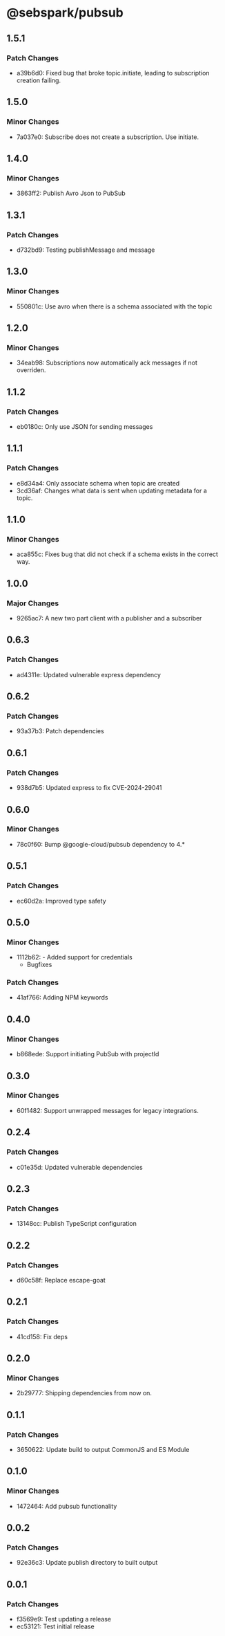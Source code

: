 # @sebspark/pubsub

## 1.5.1

### Patch Changes

- a39b6d0: Fixed bug that broke topic.initiate, leading to subscription creation failing.

## 1.5.0

### Minor Changes

- 7a037e0: Subscribe does not create a subscription. Use initiate.

## 1.4.0

### Minor Changes

- 3863ff2: Publish Avro Json to PubSub

## 1.3.1

### Patch Changes

- d732bd9: Testing publishMessage and message

## 1.3.0

### Minor Changes

- 550801c: Use avro when there is a schema associated with the topic

## 1.2.0

### Minor Changes

- 34eab98: Subscriptions now automatically ack messages if not overriden.

## 1.1.2

### Patch Changes

- eb0180c: Only use JSON for sending messages

## 1.1.1

### Patch Changes

- e8d34a4: Only associate schema when topic are created
- 3cd36af: Changes what data is sent when updating metadata for a topic.

## 1.1.0

### Minor Changes

- aca855c: Fixes bug that did not check if a schema exists in the correct way.

## 1.0.0

### Major Changes

- 9265ac7: A new two part client with a publisher and a subscriber

## 0.6.3

### Patch Changes

- ad4311e: Updated vulnerable express dependency

## 0.6.2

### Patch Changes

- 93a37b3: Patch dependencies

## 0.6.1

### Patch Changes

- 938d7b5: Updated express to fix CVE-2024-29041

## 0.6.0

### Minor Changes

- 78c0f60: Bump @google-cloud/pubsub dependency to 4.\*

## 0.5.1

### Patch Changes

- ec60d2a: Improved type safety

## 0.5.0

### Minor Changes

- 1112b62: - Added support for credentials
  - Bugfixes

### Patch Changes

- 41af766: Adding NPM keywords

## 0.4.0

### Minor Changes

- b868ede: Support initiating PubSub with projectId

## 0.3.0

### Minor Changes

- 60f1482: Support unwrapped messages for legacy integrations.

## 0.2.4

### Patch Changes

- c01e35d: Updated vulnerable dependencies

## 0.2.3

### Patch Changes

- 13148cc: Publish TypeScript configuration

## 0.2.2

### Patch Changes

- d60c58f: Replace escape-goat

## 0.2.1

### Patch Changes

- 41cd158: Fix deps

## 0.2.0

### Minor Changes

- 2b29777: Shipping dependencies from now on.

## 0.1.1

### Patch Changes

- 3650622: Update build to output CommonJS and ES Module

## 0.1.0

### Minor Changes

- 1472464: Add pubsub functionality

## 0.0.2

### Patch Changes

- 92e36c3: Update publish directory to built output

## 0.0.1

### Patch Changes

- f3569e9: Test updating a release
- ec53121: Test initial release
